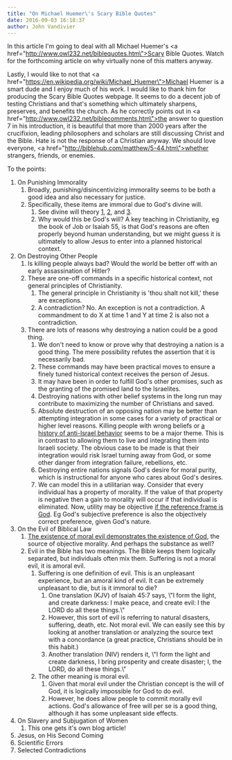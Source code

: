```yaml
---
title: "On Michael Huemer\'s Scary Bible Quotes"
date: 2016-09-03 16:18:37
author: John Vandivier
---
```




In this article I'm going to deal with all Michael Huemer's <a href=\"http://www.owl232.net/biblequotes.htm\">Scary Bible Quotes</a>. Watch for the forthcoming article on why virtually none of this matters anyway.

Lastly, I would like to not that <a href=\"https://en.wikipedia.org/wiki/Michael_Huemer\">Michael Huemer</a> is a smart dude and I enjoy much of his work. I would like to thank him for producing the Scary Bible Quotes webpage. It seems to do a decent job of testing Christians and that's something which ultimately sharpens, preserves, and benefits the church. As he correctly points out in <a href=\"http://www.owl232.net/biblecomments.htm\">the answer to question 7 in his introduction</a>, it is beautiful that more than 2000 years after the crucifixion, leading philosophers and scholars are still discussing Christ and the Bible. Hate is not the response of a Christian anyway. We should love everyone, <a href=\"http://biblehub.com/matthew/5-44.htm\">whether strangers, friends, or enemies</a>.

To the points:
<ol>
 	<li>On Punishing Immorality
<ol>
 	<li>Broadly, punishing/disincentivizing immorality seems to be both a good idea and also necessary for justice.</li>
 	<li>Specifically, these items are immoral due to God's divine will.
<ol>
 	<li>See divine will theory <a href=\"http://www.afterecon.com/philosophy-religion-and-apologetics/euthyphro-revisited/\">1</a>, <a href=\"http://www.afterecon.com/philosophy-religion-and-apologetics/morality-flourishing-and-christianity/\">2</a>, and <a href=\"http://www.afterecon.com/economics-and-finance/price-gouging-and-morality/\">3</a>.</li>
 	<li>Why would this be God's will? A key teaching in Christianity, eg the book of Job or Isaiah 55, is that God's reasons are often properly beyond human understanding, but we might guess it is ultimately to allow Jesus to enter into a planned historical context.</li>
</ol>
</li>
</ol>
</li>
 	<li>On Destroying Other People
<ol>
 	<li>Is killing people always bad? Would the world be better off with an early assassination of Hitler?</li>
 	<li>These are one-off commands in a specific historical context, not general principles of Christianity.
<ol>
 	<li>The general principle in Christianity is 'thou shalt not kill,' these are exceptions.</li>
 	<li>A contradiction? No. An exception is not a contradiction. A commandment to do X at time 1 and Y at time 2 is also not a contradiction.</li>
</ol>
</li>
 	<li>There are lots of reasons why destroying a nation could be a good thing.
<ol>
 	<li>We don't need to know or prove why that destroying a nation is a good thing. The mere possibility refutes the assertion that it is necessarily bad.</li>
 	<li>These commands may have been practical moves to ensure a finely tuned historical context receives the person of Jesus.</li>
 	<li>It may have been in order to fulfill God's other promises, such as the granting of the promised land to the Israelites.</li>
 	<li>Destroying nations with other belief systems in the long run may contribute to maximizing the number of Christians and saved.</li>
 	<li>Absolute destruction of an opposing nation may be better than attempting integration in some cases for a variety of practical or higher level reasons. Killing people with wrong beliefs or <a href=\"http://biblia.com/bible/esv/Num31:13-31:20\">a history of anti-Israel behavior</a> seems to be a major theme. This is in contrast to allowing them to live and integrating them into Israeli society. The obvious case to be made is that their integration would risk Israel turning away from God, or some other danger from integration failure, rebellions, etc.</li>
 	<li>Destroying entire nations signals God's desire for moral purity, which is instructional for anyone who cares about God's desires.</li>
 	<li>We can model this in a utilitarian way. Consider that every individual has a property of morality. If the value of that property is negative then a gain to morality will occur if that individual is eliminated. Now, utility may be objective <a href=\"http://www.afterecon.com/theoretical-development-and-application/what-does-the-bible-say-about-competition/\">if the reference frame is God</a>. Eg God's subjective preference is also the objectively correct preference, given God's nature.</li>
</ol>
</li>
</ol>
</li>
 	<li>On the Evil of Biblical Law
<ol>
 	<li><a href=\"https://www.youtube.com/watch?v=PZylvupAhg8\">The existence of moral evil demonstrates the existence of God</a>, the source of objective morality. And perhaps the substance as well?</li>
 	<li>Evil in the Bible has two meanings. The Bible keeps them logically separated, but individuals often mix them. Suffering is not a moral evil, it is amoral evil.
<ol>
 	<li>Suffering is one definition of evil. This is an unpleasant experience, but an amoral kind of evil. It can be extremely unpleasant to die, but is it immoral to die?
<ol>
 	<li>One translation (KJV) of Isaiah 45:7 says, \"I form the light, and create darkness: I make peace, and create evil: I the LORD do all these things.\"</li>
 	<li>However, this sort of evil is referring to natural disasters, suffering, death, etc. Not moral evil. We can easily see this by looking at another translation or analyzing the source text with a concordance (a great practice, Christians should be in this habit.)</li>
 	<li>Another translation (NIV) renders it, \"I form the light and create darkness, I bring prosperity and create disaster; I, the LORD, do all these things.\"</li>
</ol>
</li>
 	<li>The other meaning is moral evil.
<ol>
 	<li>Given that moral evil under the Christian concept is the will of God, it is logically impossible for God to do evil.</li>
 	<li>However, he does allow people to commit morally evil actions. God's allowance of free will per se is a good thing, although it has some unpleasant side effects.</li>
</ol>
</li>
</ol>
</li>
</ol>
</li>
 	<li>On Slavery and Subjugation of Women
<ol>
 	<li>This one gets it's own blog article!</li>
</ol>
</li>
 	<li>Jesus, on His Second Coming</li>
 	<li>Scientific Errors</li>
 	<li>Selected Contradictions</li>
</ol>